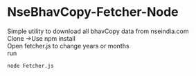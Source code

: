 # NseBhavCopy-Fetcher-Node
  
Simple utility to download all bhavCopy data from nseindia.com  
Clone ->Use npm install   
Open fetcher.js to change years or months  
run 
``` 
node Fetcher.js
```
